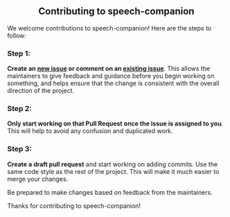 <h2 align='center'>Contributing to speech-companion</h2>

We welcome contributions to speech-companion!  Here are the steps to follow:

### Step 1: 
**Create an [new issue](https://github.com/balayokesh/speech-companion/issues/new) or comment on an [existing issue](https://github.com/balayokesh/speech-companion/issues)**. This allows the maintainers to give feedback and guidance before you begin working on something, and helps ensure that the change is consistent with the overall direction of the project.

### Step 2: 
**Only start working on that Pull Request once the issue is assigned to you**. This will help to avoid any confusion and duplicated work.

### Step 3:
**Create a draft pull request** and start working on adding commits. Use the same code style as the rest of the project. This will make it much easier to merge your changes.

Be prepared to make changes based on feedback from the maintainers.

Thanks for contributing to speech-companion!
